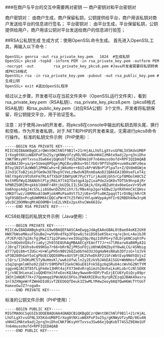 ###在商户与平台的交互中需要两对密钥 — 商户密钥对和平台密钥对

商户密钥对： 由商户生成，商户保留私钥，公钥提供给平台，商户用该私钥对商户发送给平台的信息进行签名；
平台密钥对： 由平台生成，平台保留私钥，公钥提供给用户，商户用该公钥对平台发送给商户的信息进行验签；

##RSA公私钥生成
生成方式：使用OpenSSL命令生成。
首先进入OpenSSL工具，再输入以下命令：

    OpenSSL> genrsa -out rsa_private_key.pem   1024  #生成私钥
    OpenSSL> pkcs8 -topk8 -inform PEM -in rsa_private_key.pem -outform PEM -nocrypt -out         rsa_private_key_pkcs8.pem #Java开发者需要将私钥转换成PKCS8格式
    OpenSSL> rsa -in rsa_private_key.pem -pubout -out rsa_public_key.pem #生成公钥
    OpenSSL> exit #退出OpenSSL程序
    
经过以上步骤，开发者可以在当前文件夹中（OpenSSL运行文件夹），看到rsa_private_key.pem（RSA私钥）、rsa_private_key_pkcs8.pem（pkcs8格式RSA私钥）和rsa_public_key.pem（对应RSA公钥）3个文件。开发者将私钥保留，将公钥提交平台，用于验证签名。

注意：对于使用Java的开发者，将pkcs8在console中输出的私钥去除头尾、换行和空格，作为开发者私钥，对于.NET和PHP的开发者来说，无需进行pkcs8命令行操作。
标准的私钥文件示例（PHP使用）：


```
-----BEGIN RSA PRIVATE KEY-----
MIICXQIBAAKBgQCzrQWntOKChNlF9B1l+21rHjALLhUlLgXtvsGFNL3X5KdxUM8P
IrXog0tNXiuW8XPoP3o25y/gKNWyUfzyRD/0Eu4NvHH4IzMAte9adj2prq3niDho
CNKf9KsyHYTxvsu3Sw66ejQqKobT74SSZ9EHm1UF7n64muso9ofd+RPFIQIDAQAB
AoGBAJ30+ya/p+5Uemq8PGgejMgCBvydK6u+9SlYbOr9PfShqO6+uvm0azWYz0ea
BToy1NIVlAzWW8l2PMACwhv+EjW4oHe++6UIvAPrWVBnPlPlpaTx+Z/QVdm0GWjm
2Jnd1CToB2jeLDfGm9w387BvpVCVeLz9wdvNIRnmOaAoD21BAkEA19DHseFLeT4z
hNlYXg4Vz9tUhXFm7RL6fTXbUFI8WYpUK7PyCYTirjAuU8jbh5rCpf8MOolH8C5Z
9sthM5FWyQJBANUhlPlpjR6LH7lkQ7Oatqp4JpZioaPdo2xGK0vTOT5k9hnpAjRr
hPNRZ5ORIM+qkkblOHHFr4RtjbU2DLIIL5kCQAjk/OXy4BZuHtdx0beGoxV+95vM
Ua6hops4dgJ4cS5Lii6G6wnDZUhCihY/5/RNx4np2gorkEBw2JpYRXhHnCkCQHsv
cMKDflwz/z8RM4xAlOmMjokHMvPaa9Vt7SJjUEe+5Ptu0KZpqqtT1rDVBgjhRrCR
VgF0SBEbnPcq6UWRM6kCQQCuPWrK7tZ5fWVzYHlqxWVppAyHfIr02RBDhkHw3rpN
yOcDC2DOMNnqMtAEO0MB+lnE2LVKEx2psXhsCWe66IGv
-----END RSA PRIVATE KEY-----
```
KCS8处理后的私钥文件示例（Java使用）：
```
-----BEGIN PRIVATE KEY-----
MIICdwIBADANBgkqhkiG9w0BAQEFAASCAmEwggJdAgEAAoGBALOtBae04oKE2UX0
HWX7bWseMAsuFSUuBe2+wYU0vdfkp3FQzw8iteiDS01eK5bxc+g/ejbnL+Ao1bJR
/PJEP/QS7g28cfgjMwC171p2PamureeIOGgI0p/0qzIdhPG+y7dLDrp6NCoqhtPv
hJJn0QebVQXufria6yj2h935E8UhAgMBAAECgYEAnfT7Jr+n7lR6arw8aB6MyAIG
/J0rq771KVhs6v099KGo7r66+bRrNZjPR5oFOjLU0hWUDNZbyXY8wALCG/4SNbig
d777pQi8A+tZUGc+U+WlpPH5n9BV2bQZaObYmd3UJOgHaN4sN8ab3DfzsG+lUJV4
vP3B280hGeY5oCgPbUECQQDX0Mex4Ut5PjOE2VheDhXP21SFcWbtEvp9NdtQUjxZ
ilQrs/IJhOKuMC5TyNuHmsKl/ww6iUfwLln2y2EzkVbJAkEA1SGU+WmNHosfuWRD
s5q2qngmlmKho92jbEYrS9M5PmT2GekCNGuE81Fnk5Egz6qSRuU4ccWvhG2NtTYM
sggvmQJACOT85fLgFm4e13HRt4ajFX73m8xRrqGimzh2AnhxLkuKLobrCcNlSEKK
Fj/n9E3HienaCiuQQHDYmlhFeEecKQJAey9wwoN+XDP/PxEzjECU6YyOiQcy89pr
1W3tImNQR77k+27Qpmmqq1PWsNUGCOFGsJFWAXRIERuc9yrpRZEzqQJBAK49asru
1nl9ZXNgeWrFZWmkDId8ivTZEEOGQfDeuk3I5wMLYM4w2eoy0AQ7QwH6WcTYtUoT
HamxeGwJZ7roga8=
-----END PRIVATE KEY-----
```

标准的公钥文件示例（PHP使用）：
```
-----BEGIN PUBLIC KEY-----
MIGfMA0GCSqGSIb3DQEBAQUAA4GNADCBiQKBgQCzrQWntOKChNlF9B1l+21rHjAL
LhUlLgXtvsGFNL3X5KdxUM8PIrXog0tNXiuW8XPoP3o25y/gKNWyUfzyRD/0Eu4N
vHH4IzMAte9adj2prq3niDhoCNKf9KsyHYTxvsu3Sw66ejQqKobT74SSZ9EHm1UF
7n64muso9ofd+RPFIQIDAQAB
-----END PUBLIC KEY-----
```
